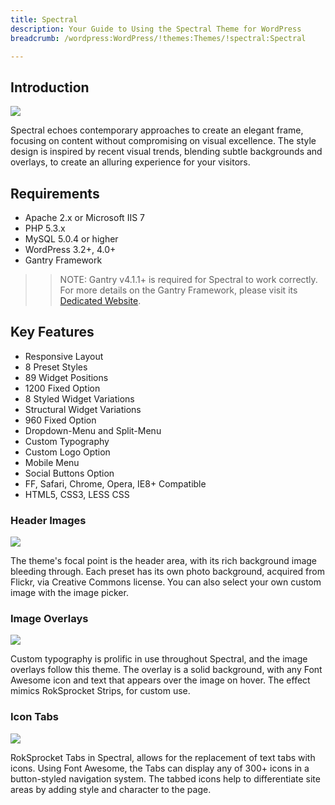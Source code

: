 ```yaml
---
title: Spectral
description: Your Guide to Using the Spectral Theme for WordPress
breadcrumb: /wordpress:WordPress/!themes:Themes/!spectral:Spectral

---
```


Introduction
-----

![][Spectral]

Spectral echoes contemporary approaches to create an elegant frame, focusing on content without compromising on visual excellence. The style design is inspired by recent visual trends, blending subtle backgrounds and overlays, to create an alluring experience for your visitors.

Requirements
-----

* Apache 2.x or Microsoft IIS 7
* PHP 5.3.x
* MySQL 5.0.4 or higher
* WordPress 3.2+, 4.0+
* Gantry Framework

>> NOTE: Gantry v4.1.1+ is required for Spectral to work correctly. For more details on the Gantry Framework, please visit its [Dedicated Website][gantry].

Key Features
-----

* Responsive Layout  
* 8 Preset Styles  
* 89 Widget Positions  
* 1200 Fixed Option  
* 8 Styled Widget Variations  
* Structural Widget Variations  
* 960 Fixed Option  
* Dropdown-Menu and Split-Menu  
* Custom Typography  
* Custom Logo Option  
* Mobile Menu  
* Social Buttons Option
* FF, Safari, Chrome, Opera, IE8+ Compatible
* HTML5, CSS3, LESS CSS

### Header Images

![][headerimages]

The theme's focal point is the header area, with its rich background image bleeding through. Each preset has its own photo background, acquired from Flickr, via Creative Commons license. You can also select your own custom image with the image picker.

### Image Overlays

![][imageoverlays]

Custom typography is prolific in use throughout Spectral, and the image overlays follow this theme. The overlay is a solid background, with any Font Awesome icon and text that appears over the image on hover. The effect mimics RokSprocket Strips, for custom use.

### Icon Tabs

![][icontabs]

RokSprocket Tabs in Spectral, allows for the replacement of text tabs with icons. Using Font Awesome, the Tabs can display any of 300+ icons in a button-styled navigation system. The tabbed icons help to differentiate site areas by adding style and character to the page.


[gantry]: http://gantry.org/
[gantry_install]: ../../start/gantry.md
[download]: http://www.rockettheme.com/wordpress-downloads/club/3516-Spectral
[Spectral]: assets/spectral.jpeg
[chart]: assets/chart.jpeg
[roksprocket]: assets/roksprocket.jpg
[filezilla]: https://filezilla-project.org
[launcher]: ../../start/rocketlauncher.md
[headerimages]: assets/headerimages.jpg
[imageoverlays]: assets/imageoverlays.jpg
[icontabs]: assets/icontabs.jpg
